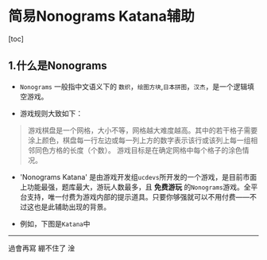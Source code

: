 # 简易Nonograms Katana辅助

[toc]

## 1.什么是Nonograms

+ `Nonograms` 一般指中文语义下的 `数织`，`绘图方块`,`日本拼图`，`汉杰`，是一个逻辑填空游戏。

+ 游戏规则大致如下：
> 游戏棋盘是一个网格，大小不等，网格越大难度越高。其中的若干格子需要涂上颜色，棋盘每一行左边或每一列上方的数字表示该行或该列上每一组相邻同色方格的长度（个数）。 游戏目标是在确定网格中每个格子的涂色情况。

+ 'Nonograms Katana' 是由游戏开发组`ucdevs`所开发的一个游戏，是目前市面上功能最强，题库最大，游玩人数最多，且 **免费游玩** 的`Nonograms`游戏。全平台支持，唯一付费为游戏内部的提示道具。只要你够强就可以不用付费——不过这也是此辅助出现的背景。

+ 例如，下图是`Katana`中


---

過會再寫 綳不住了 淦
